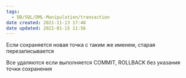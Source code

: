 ```yaml
---
tags:
  - DB/SQL/DML-Manipulation/transaction
date created: 2021-11-13 17:48
date updated: 2022-01-15 11:56
---
```


 Если сохраняется новая точка с таким же именем, старая перезаписывается
 
 Все удаляются если выполняется COMMIT, ROLLBACK без указания точки сохранения